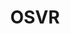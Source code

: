 ---
title: OSVR
crosslinks:
- Vive
- oculus
- 35cpefr
- virtualreality_linux
- virtualreality
- PSVR
- hoggit
- arma
- u
---